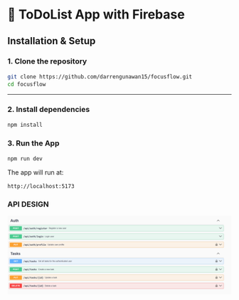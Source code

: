 # 📝 ToDoList App with Firebase 

## Installation & Setup

### 1. **Clone the repository**
```bash
git clone https://github.com/darrengunawan15/focusflow.git
cd focusflow
```

---

### 2. **Install dependencies**
```bash
npm install
```

### 3. **Run the App**

```bash
npm run dev
```
The app will run at:
```
http://localhost:5173
```

### **API DESIGN**

![API Design](./public/ss.png)
